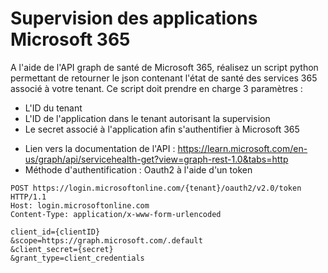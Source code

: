 # Supervision des applications Microsoft 365

A l'aide de l'API graph de santé de Microsoft 365, réalisez un script python permettant de retourner le json contenant l'état de santé des services 365 associé à votre tenant. Ce script doit prendre en charge 3 paramètres :
* L'ID du tenant
* L'ID de l'application dans le tenant autorisant la supervision
* Le secret associé à l'application afin s'authentifier à Microsoft 365

- Lien vers la documentation de l'API : https://learn.microsoft.com/en-us/graph/api/servicehealth-get?view=graph-rest-1.0&tabs=http
- Méthode d'authentification : Oauth2 à l'aide d'un token

```
POST https://login.microsoftonline.com/{tenant}/oauth2/v2.0/token HTTP/1.1
Host: login.microsoftonline.com
Content-Type: application/x-www-form-urlencoded

client_id={clientID}
&scope=https://graph.microsoft.com/.default
&client_secret={secret}
&grant_type=client_credentials
```
